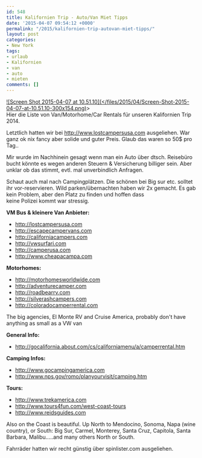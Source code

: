 ```yaml
---
id: 548
title: Kalifornien Trip - Auto/Van Miet Tipps
date: '2015-04-07 09:54:12 +0000'
permalink: "/2015/kalifornien-trip-autovan-miet-tipps/"
layout: post
categories:
- New York
tags:
- urlaub
- Kalifornien
- van
- auto
- mieten
comments: []
---
```

[![Screen Shot 2015-04-07 at 10.51.10](</files/2015/04/Screen-Shot-2015-04-07-at-10.51.10-300x154.png)](/files/2015/04/Screen-Shot-2015-04-07-at-10.51.10.png)>  
Hier die Liste von Van/Motorhome/Car Rentals für unseren Kalifornien Trip 2014.

Letztlich hatten wir bei <http://www.lostcampersusa.com> ausgeliehen. War ganz ok nix fancy aber solide und guter Preis. Glaub das waren so 50$ pro Tag..

Mir wurde im Nachhinein gesagt wenn man ein Auto über dtsch. Reisebüro bucht könnte es wegen anderen Steuern & Versicherung billiger sein. Aber unklar ob das stimmt, evtl. mal unverbindlich Anfragen.

Schaut auch mal nach Campingplätzen. Die schönen bei Big sur etc. solltet ihr vor-reservieren. Wild parken/übernachten haben wir 2x gemacht. Es gab kein Problem, aber den Platz zu finden und hoffen dass  
keine Polizei kommt war stressig.

**VM Bus & kleinere Van Anbieter:**

- <http://lostcampersusa.com>
- <http://escapecampervans.com>
- <http://californiacampers.com>
- <http://vwsurfari.com>
- <http://camperusa.com>
- <http://www.cheapacampa.com>

**Motorhomes:**

- <http://motorhomesworldwide.com>
- <http://adventurecamper.com>
- <http://roadbearrv.com>
- <http://silverashcampers.com>
- <http://coloradocamperrental.com>

The big agencies, El Monte RV and Cruise America, probably don't have anything as small as a VW van

**General Info:**

- <http://gocalifornia.about.com/cs/californiamenu/a/camperrental.htm>

**Camping Infos:**

- <http://www.gocampingamerica.com>
- <http://www.nps.gov/romo/planyourvisit/camping.htm>

**Tours:**

- <http://www.trekamerica.com>
- <http://www.tours4fun.com/west-coast-tours>
- <http://www.reidsguides.com>

Also on the Coast is beautiful. Up North to Mendocino, Sonoma, Napa (wine country), or South: Big Sur, Carmel, Monterey, Santa Cruz, Capitola, Santa Barbara, Malibu.....and many others North or South.

Fahrräder hatten wir recht günstig über spinlister.com ausgeliehen.